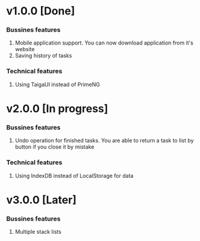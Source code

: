 # v1.0.0 [Done]
### Bussines features
1. Mobile application support. You can now download application from it's website
2. Saving history of tasks
### Technical features
1. Using TaigaUI instead of PrimeNG

# v2.0.0 [In progress]
### Bussines features
1. Undo operation for finished tasks. You are able to return a task to list by button if you close it by mistake
### Technical features
1. Using IndexDB instead of LocalStorage for data

# v3.0.0 [Later]
### Bussines features
1. Multiple stack lists